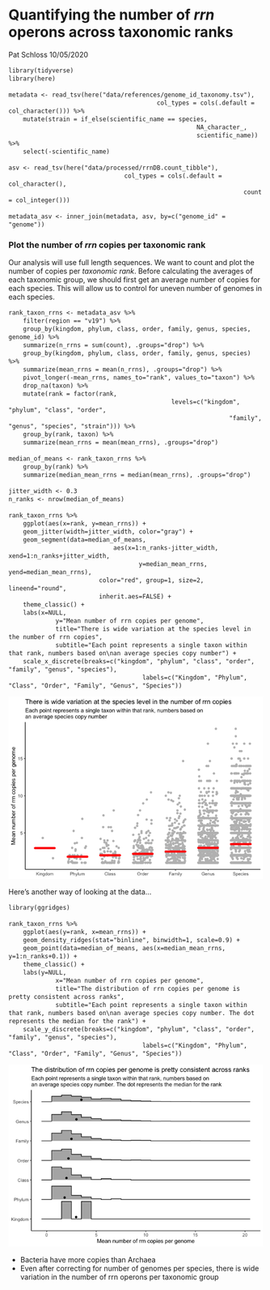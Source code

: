 Quantifying the number of *rrn* operons across taxonomic ranks
================
Pat Schloss
10/05/2020

    library(tidyverse)
    library(here)

    metadata <- read_tsv(here("data/references/genome_id_taxonomy.tsv"),
                                             col_types = cols(.default = col_character())) %>%
        mutate(strain = if_else(scientific_name == species,
                                                        NA_character_,
                                                        scientific_name)) %>%
        select(-scientific_name)

    asv <- read_tsv(here("data/processed/rrnDB.count_tibble"),
                                    col_types = cols(.default = col_character(),
                                                                     count = col_integer()))

    metadata_asv <- inner_join(metadata, asv, by=c("genome_id" = "genome"))

### Plot the number of *rrn* copies per taxonomic rank

Our analysis will use full length sequences. We want to count and plot
the number of copies per *taxonomic rank*. Before calculating the
averages of each taxonomic group, we should first get an average number
of copies for each species. This will allow us to control for uneven
number of genomes in each species.

    rank_taxon_rrns <- metadata_asv %>%
        filter(region == "v19") %>%
        group_by(kingdom, phylum, class, order, family, genus, species, genome_id) %>%
        summarize(n_rrns = sum(count), .groups="drop") %>% 
        group_by(kingdom, phylum, class, order, family, genus, species) %>%
        summarize(mean_rrns = mean(n_rrns), .groups="drop") %>% 
        pivot_longer(-mean_rrns, names_to="rank", values_to="taxon") %>%
        drop_na(taxon) %>%
        mutate(rank = factor(rank,
                                                 levels=c("kingdom", "phylum", "class", "order",
                                                                 "family", "genus", "species", "strain"))) %>%
        group_by(rank, taxon) %>%
        summarize(mean_rrns = mean(mean_rrns), .groups="drop")

    median_of_means <- rank_taxon_rrns %>%
        group_by(rank) %>%
        summarize(median_mean_rrns = median(mean_rrns), .groups="drop")

    jitter_width <- 0.3
    n_ranks <- nrow(median_of_means) 
        
    rank_taxon_rrns %>%
        ggplot(aes(x=rank, y=mean_rrns)) + 
        geom_jitter(width=jitter_width, color="gray") +
        geom_segment(data=median_of_means,
                                 aes(x=1:n_ranks-jitter_width, xend=1:n_ranks+jitter_width,
                                        y=median_mean_rrns, yend=median_mean_rrns),
                             color="red", group=1, size=2, lineend="round",
                             inherit.aes=FALSE) + 
        theme_classic() +
        labs(x=NULL, 
                 y="Mean number of rrn copies per genome",
                 title="There is wide variation at the species level in the number of rrn copies",
                 subtitle="Each point represents a single taxon within that rank, numbers based on\nan average species copy number") +
        scale_x_discrete(breaks=c("kingdom", "phylum", "class", "order", "family", "genus", "species"),
                                         labels=c("Kingdom", "Phylum", "Class", "Order", "Family", "Genus", "Species"))

![](2020-10-05-rrn-copy-number_files/figure-gfm/unnamed-chunk-2-1.png)<!-- -->

Here’s another way of looking at the data…

    library(ggridges)

    rank_taxon_rrns %>%
        ggplot(aes(y=rank, x=mean_rrns)) + 
        geom_density_ridges(stat="binline", binwidth=1, scale=0.9) +
        geom_point(data=median_of_means, aes(x=median_mean_rrns, y=1:n_ranks+0.1)) +
        theme_classic() +
        labs(y=NULL, 
                 x="Mean number of rrn copies per genome",
                 title="The distribution of rrn copies per genome is pretty consistent across ranks",
                 subtitle="Each point represents a single taxon within that rank, numbers based on\nan average species copy number. The dot represents the median for the rank") +
        scale_y_discrete(breaks=c("kingdom", "phylum", "class", "order", "family", "genus", "species"),
                                         labels=c("Kingdom", "Phylum", "Class", "Order", "Family", "Genus", "Species"))

![](2020-10-05-rrn-copy-number_files/figure-gfm/unnamed-chunk-3-1.png)<!-- -->

-   Bacteria have more copies than Archaea
-   Even after correcting for number of genomes per species, there is
    wide variation in the number of rrn operons per taxonomic group
